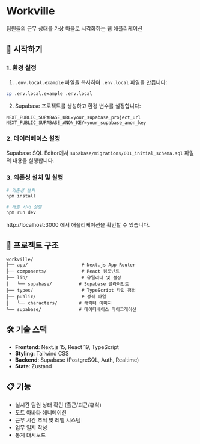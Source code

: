 # Workville

팀원들의 근무 상태를 가상 마을로 시각화하는 웹 애플리케이션

## 🚀 시작하기

### 1. 환경 설정

1. `.env.local.example` 파일을 복사하여 `.env.local` 파일을 만듭니다:
```bash
cp .env.local.example .env.local
```

2. Supabase 프로젝트를 생성하고 환경 변수를 설정합니다:
```
NEXT_PUBLIC_SUPABASE_URL=your_supabase_project_url
NEXT_PUBLIC_SUPABASE_ANON_KEY=your_supabase_anon_key
```

### 2. 데이터베이스 설정

Supabase SQL Editor에서 `supabase/migrations/001_initial_schema.sql` 파일의 내용을 실행합니다.

### 3. 의존성 설치 및 실행

```bash
# 의존성 설치
npm install

# 개발 서버 실행
npm run dev
```

http://localhost:3000 에서 애플리케이션을 확인할 수 있습니다.

## 📁 프로젝트 구조

```
workville/
├── app/                    # Next.js App Router
├── components/             # React 컴포넌트
├── lib/                    # 유틸리티 및 설정
│   └── supabase/          # Supabase 클라이언트
├── types/                  # TypeScript 타입 정의
├── public/                 # 정적 파일
│   └── characters/        # 캐릭터 이미지
└── supabase/              # 데이터베이스 마이그레이션
```

## 🛠 기술 스택

- **Frontend**: Next.js 15, React 19, TypeScript
- **Styling**: Tailwind CSS
- **Backend**: Supabase (PostgreSQL, Auth, Realtime)
- **State**: Zustand

## 📋 기능

- 실시간 팀원 상태 확인 (출근/퇴근/휴식)
- 도트 아바타 애니메이션
- 근무 시간 추적 및 레벨 시스템
- 업무 일지 작성
- 통계 대시보드